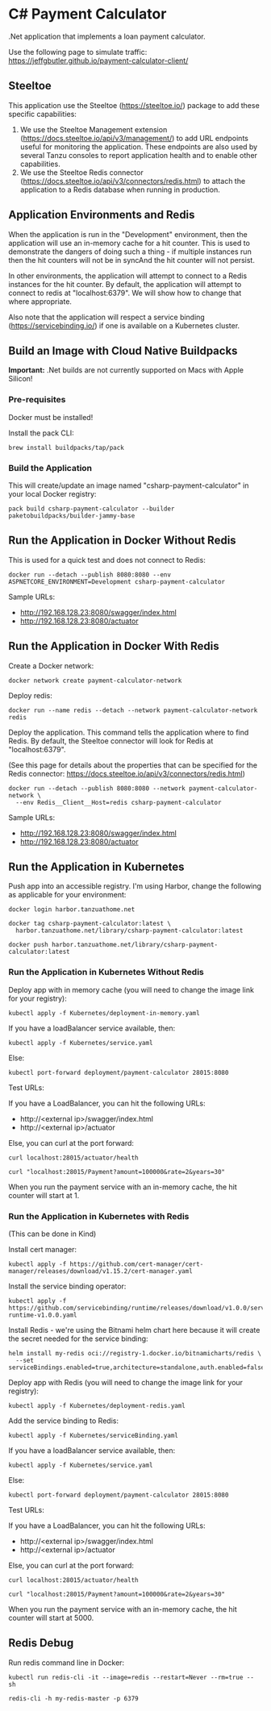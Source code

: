# C# Payment Calculator

.Net application that implements a loan payment calculator.

Use the following page to simulate traffic: https://jeffgbutler.github.io/payment-calculator-client/

## Steeltoe

This application use the Steeltoe (https://steeltoe.io/) package to add these specific capabilities:

1. We use the Steeltoe Management extension (https://docs.steeltoe.io/api/v3/management/) to add URL endpoints
   useful for monitoring the application. These endpoints are also used by several Tanzu consoles to report application
   health and to enable other capabilities. 
2. We use the Steeltoe Redis connector (https://docs.steeltoe.io/api/v3/connectors/redis.html) to attach the application
   to a Redis database when running in production.

## Application Environments and Redis

When the application is run in the "Development" environment, then the application will use an in-memory cache
for a hit counter. This is used to demonstrate the dangers of doing such a thing - if multiple instances run then
the hit counters will not be in syncAnd the hit counter will not persist.

In other environments, the application will attempt to connect to a Redis instances for the hit counter. By default,
the application will attempt to connect to redis at "localhost:6379". We will show how to change that where appropriate.

Also note that the application will respect a service binding (https://servicebinding.io/) if one is available on a
Kubernetes cluster.

## Build an Image with Cloud Native Buildpacks

**Important:** .Net builds are not currently supported on Macs with Apple Silicon!

### Pre-requisites

Docker must be installed!

Install the pack CLI:

```shell
brew install buildpacks/tap/pack
```

### Build the Application

This will create/update an image named "csharp-payment-calculator" in your local Docker registry:

```shell
pack build csharp-payment-calculator --builder paketobuildpacks/builder-jammy-base
```

## Run the Application in Docker Without Redis

This is used for a quick test and does not connect to Redis:

```shell
docker run --detach --publish 8080:8080 --env ASPNETCORE_ENVIRONMENT=Development csharp-payment-calculator
```

Sample URLs:

- http://192.168.128.23:8080/swagger/index.html
- http://192.168.128.23:8080/actuator

## Run the Application in Docker With Redis

Create a Docker network:

```shell
docker network create payment-calculator-network
```

Deploy redis:

```shell
docker run --name redis --detach --network payment-calculator-network redis
```

Deploy the application. This command tells the application where to find Redis. By default, the Steeltoe connector
will look for Redis at "localhost:6379".

(See this page for details about the properties that can be specified for the Redis
connector: https://docs.steeltoe.io/api/v3/connectors/redis.html)

```shell
docker run --detach --publish 8080:8080 --network payment-calculator-network \
  --env Redis__Client__Host=redis csharp-payment-calculator
```

Sample URLs:

- http://192.168.128.23:8080/swagger/index.html
- http://192.168.128.23:8080/actuator

## Run the Application in Kubernetes

Push app into an accessible registry. I'm using Harbor, change the following as applicable for your environment:

```shell
docker login harbor.tanzuathome.net

docker tag csharp-payment-calculator:latest \
  harbor.tanzuathome.net/library/csharp-payment-calculator:latest

docker push harbor.tanzuathome.net/library/csharp-payment-calculator:latest
```

### Run the Application in Kubernetes Without Redis

Deploy app with in memory cache (you will need to change the image link for your registry):

```shell
kubectl apply -f Kubernetes/deployment-in-memory.yaml
```

If you have a loadBalancer service available, then:

```shell
kubectl apply -f Kubernetes/service.yaml
```

Else:

```shell
kubectl port-forward deployment/payment-calculator 28015:8080
```

Test URLs:

If you have a LoadBalancer, you can hit the following URLs:

- http://&lt;external ip&gt;/swagger/index.html
- http://&lt;external ip&gt;/actuator

Else, you can curl at the port forward:

```shell
curl localhost:28015/actuator/health

curl "localhost:28015/Payment?amount=100000&rate=2&years=30"
```

When you run the payment service with an in-memory cache, the hit counter will start at 1.


### Run the Application in Kubernetes with Redis

(This can be done in Kind)

Install cert manager:

```shell
kubectl apply -f https://github.com/cert-manager/cert-manager/releases/download/v1.15.2/cert-manager.yaml
```

Install the service binding operator:

```shell
kubectl apply -f https://github.com/servicebinding/runtime/releases/download/v1.0.0/servicebinding-runtime-v1.0.0.yaml
```

Install Redis - we're using the Bitnami helm chart here because it will create the secret needed for the service binding:

```shell
helm install my-redis oci://registry-1.docker.io/bitnamicharts/redis \
  --set serviceBindings.enabled=true,architecture=standalone,auth.enabled=false 
```

Deploy app with Redis (you will need to change the image link for your registry):

```shell
kubectl apply -f Kubernetes/deployment-redis.yaml
```

Add the service binding to Redis:

```shell
kubectl apply -f Kubernetes/serviceBinding.yaml
```

If you have a loadBalancer service available, then:

```shell
kubectl apply -f Kubernetes/service.yaml
```

Else:

```shell
kubectl port-forward deployment/payment-calculator 28015:8080
```

Test URLs:

If you have a LoadBalancer, you can hit the following URLs:

- http://&lt;external ip&gt;/swagger/index.html
- http://&lt;external ip&gt;/actuator

Else, you can curl at the port forward:

```shell
curl localhost:28015/actuator/health

curl "localhost:28015/Payment?amount=100000&rate=2&years=30"
```

When you run the payment service with an in-memory cache, the hit counter will start at 5000.

## Redis Debug

Run redis command line in Docker:

```shell
kubectl run redis-cli -it --image=redis --restart=Never --rm=true -- sh

redis-cli -h my-redis-master -p 6379
```

